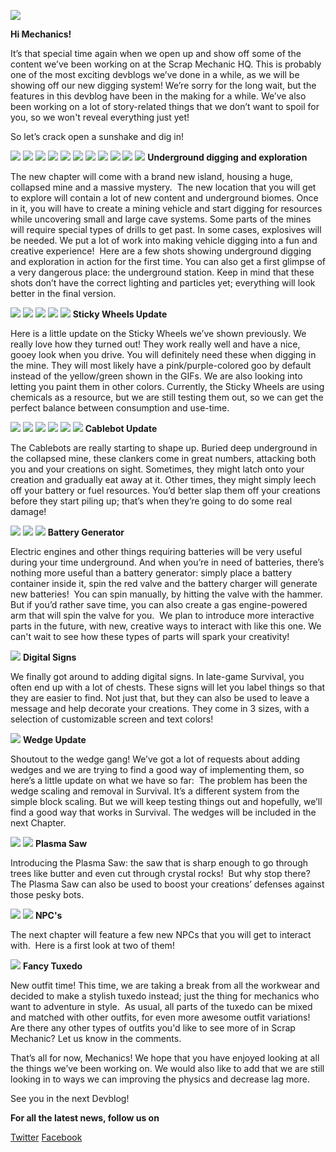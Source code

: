 ![](https://i.imgur.com/O60peaj.png)

**Hi Mechanics!**


It’s that special time again when we open up and show off some of the content we’ve been working on at the Scrap Mechanic HQ. This is probably one of the most exciting devblogs we’ve done in a while, as we will be showing off our new digging system!
We’re sorry for the long wait, but the features in this devblog have been in the making for a while. We’ve also been working on a lot of story-related things that we don’t want to spoil for you, so we won't reveal everything just yet!

So let’s crack open a sunshake and dig in!


![](https://i.imgur.com/C2mi8al.gif)
![](https://i.imgur.com/KpuBNJJ.gif)
![](https://i.imgur.com/vbfBCMR.gif)
![](https://i.imgur.com/A6EU5Uj.gif)
![](https://i.imgur.com/c5Qeg5r.gif)
![](https://i.imgur.com/NYi1lY7.png)
![](https://i.imgur.com/U5SCBdc.png)
![](https://i.imgur.com/UU4sWzm.png)
![](https://i.imgur.com/QAFLi1V.png)
![](https://i.imgur.com/nuUrJfM.png)
![](https://i.imgur.com/goRaYL8.png)
**Underground digging and exploration**

The new chapter will come with a brand new island, housing a huge, collapsed mine and a massive mystery. 
The new location that you will get to explore will contain a lot of new content and underground biomes. Once in it, you will have to create a mining vehicle and start digging for resources while uncovering small and large cave systems.
Some parts of the mines will require special types of drills to get past. In some cases, explosives will be needed. We put a lot of work into making vehicle digging into a fun and creative experience! 
Here are a few shots showing underground digging and exploration in action for the first time. You can also get a first glimpse of a very dangerous place: the underground station. Keep in mind that these shots don’t have the correct lighting and particles yet; everything will look better in the final version. 




![](https://i.imgur.com/UxjU5iY.gif)
![](https://i.imgur.com/eMUpYto.gif)
![](https://i.imgur.com/UBG6Sdr.gif)
![](https://i.imgur.com/oKynkvM.gif)
![](https://i.imgur.com/pUeaqyC.gif)
**Sticky Wheels Update**

Here is a little update on the Sticky Wheels we’ve shown previously. We really love how they turned out!
They work really well and have a nice, gooey look when you drive. You will definitely need these when digging in the mine. They will most likely have a pink/purple-colored goo by default instead of the yellow/green shown in the GIFs. We are also looking into letting you paint them in other colors. 
Currently, the Sticky Wheels are using chemicals as a resource, but we are still testing them out, so we can get the perfect balance between consumption and use-time.




![](https://i.imgur.com/X4j4VaZ.gif)
![](https://i.imgur.com/Keg99vJ.gif)
![](https://i.imgur.com/c7pNN33.gif)
![](https://i.imgur.com/9fenvzQ.gif)
![](https://i.imgur.com/3SlhSzK.png)
![](https://i.imgur.com/CxfDTme.png)
**Cablebot Update**

The Cablebots are really starting to shape up. Buried deep underground in the collapsed mine, these clankers come in great numbers, attacking both you and your creations on sight. Sometimes, they might latch onto your creation and gradually eat away at it. Other times, they might simply leech off your battery or fuel resources. You’d better slap them off your creations before they start piling up; that’s when they’re going to do some real damage!




![](https://i.imgur.com/TkGHjex.png)
![](https://i.imgur.com/yhTfbs9.png)
![](https://i.imgur.com/UkB1nNq.png)
**Battery Generator**

Electric engines and other things requiring batteries will be very useful during your time underground. And when you’re in need of batteries, there’s nothing more useful than a battery generator: simply place a battery container inside it, spin the red valve and the battery charger will generate new batteries! 
You can spin manually, by hitting the valve with the hammer. But if you’d rather save time, you can also create a gas engine-powered arm that will spin the valve for you. 
We plan to introduce more interactive parts in the future, with new, creative ways to interact with like this one. We can't wait to see how these types of parts will spark your creativity!




![](https://i.imgur.com/cUFEF6L.png)
**Digital Signs**

We finally got around to adding digital signs. In late-game Survival, you often end up with a lot of chests. These signs will let you label things so that they are easier to find. Not just that, but they can also be used to leave a message and help decorate your creations.
They come in 3 sizes, with a selection of customizable screen and text colors!




![](https://i.imgur.com/j4SaTNJ.gif)
**Wedge Update**

Shoutout to the wedge gang! We’ve got a lot of requests about adding wedges and we are trying to find a good way of implementing them, so here’s a little update on what we have so far: 
The problem has been the wedge scaling and removal in Survival. It’s a different system from the simple block scaling. But we will keep testing things out and hopefully, we’ll find a good way that works in Survival. The wedges will be included in the next Chapter. 
  



![](https://i.imgur.com/R6nwAvN.png)
![](https://i.imgur.com/8B4bMMq.png)
**Plasma Saw**

Introducing the Plasma Saw: the saw that is sharp enough to go through trees like butter and even cut through crystal rocks! 
But why stop there? The Plasma Saw can also be used to boost your creations’ defenses against those pesky bots.




![](https://i.imgur.com/JHdJekr.png)
![](https://i.imgur.com/VQufYwZ.png)
**NPC's**

The next chapter will feature a few new NPCs that you will get to interact with. 
Here is a first look at two of them! 




![](https://i.imgur.com/jJMexEg.png)
**Fancy Tuxedo**

New outfit time! This time, we are taking a break from all the workwear and decided to make a stylish tuxedo instead; just the thing for mechanics who want to adventure in style. 
As usual, all parts of the tuxedo can be mixed and matched with other outfits, for even more awesome outfit variations! 
Are there any other types of outfits you'd like to see more of in Scrap Mechanic? Let us know in the comments. 





That’s all for now, Mechanics! We hope that you have enjoyed looking at all the things we’ve been working on. We would also like to add that we are still looking in to ways we can improving the physics and decrease lag more. 

See you in the next Devblog!

**For all the latest news, follow us on**

[Twitter](https://twitter.com/ScrapMechanic)
[Facebook](https://www.facebook.com/scrapmechanic/)
